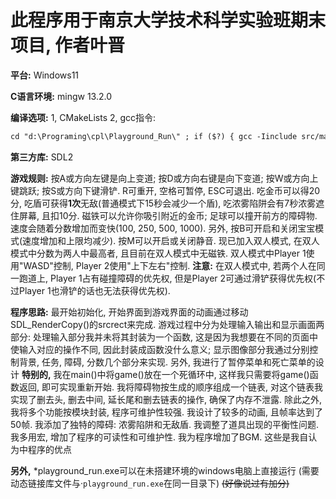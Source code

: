 # 此程序用于南京大学技术科学实验班期末项目, 作者叶晋

**平台:** Windows11

**C语言环境:** mingw 13.2.0

**编译选项:** 1, CMakeLists
2, gcc指令: 

``` gcc
cd "d:\Programing\cpl\Playground_Run\" ; if ($?) { gcc -Iinclude src/main.c src/game.c src/obstacle.c src/start_menu.c src/death_menu.c src/stop_menu.c src/utils/print_text.c src/utils/init_game.c src/utils/character_motion.c src/utils/score.c src/utils/time.c src/utils/motion.c src/utils/audio.c -o main -Wall -Wextra -lSDL2main -lSDL2 -lSDL2_image -lmingw32 -lSDL2_ttf -lSDL2_mixer } ; if ($?) { .\main }
```

**第三方库:** SDL2

**游戏规则:**
按A或方向左键是向上变道; 按D或方向右键是向下变道; 按W或方向上键跳跃; 按S或方向下键滑铲. R可重开, 空格可暂停, ESC可退出. 
吃金币可以得20分, 吃盾可获得**1次**无敌(普通模式下15秒会减少一个盾), 吃浓雾陷阱会有7秒浓雾遮住屏幕, 且扣10分. 
磁铁可以允许你吸引附近的金币; 足球可以撞开前方的障碍物. 
速度会随着分数增加而变快(100, 250, 500, 1000). 
另外, 按B可开启和关闭宝宝模式(速度增加和上限均减少). 
按M可以开启或关闭静音. 
现已加入双人模式, 在双人模式中分数为两人中最高者, 且目前在双人模式中无磁铁. 双人模式中Player 1使用"WASD"控制, Player 2使用"上下左右"控制. 
**注意:** 在双人模式中, 若两个人在同一跑道上, Player 1占有碰撞障碍的优先权, 但是Player 2可通过滑铲获得优先权(不过Player 1也滑铲的话也无法获得优先权). 

**程序思路:** 
最开始初始化, 开始界面到游戏界面的动画通过移动SDL_RenderCopy()的srcrect来完成. 游戏过程中分为处理输入输出和显示画面两部分: 处理输入部分我并未将其封装为一个函数, 这是因为我想要在不同的页面中使输入对应的操作不同, 因此封装成函数没什么意义; 显示图像部分我通过分别控制背景, 任务, 障碍, 分数几个部分来实现. 另外, 我进行了暂停菜单和死亡菜单的设计
**特别的,** 我在main()中将game()放在一个死循环中, 这样我只需要将game()函数返回, 即可实现重新开始. 我将障碍物按生成的顺序组成一个链表, 对这个链表我实现了删去头, 删去中间, 延长尾和删去链表的操作, 确保了内存不泄露. 除此之外, 我将多个功能按模块封装, 程序可维护性较强. 我设计了较多的动画, 且帧率达到了50帧. 我添加了独特的障碍: 浓雾陷阱和无敌盾. 我调整了道具出现的平衡性问题. 我多用宏, 增加了程序的可读性和可维护性. 我为程序增加了BGM. 这些是我自认为中程序的优点

**另外,** *playground_run.exe可以在未搭建环境的windows电脑上直接运行 (需要动态链接库文件与·``playground_run.exe``在同一目录下) ~~(好像说过有加分)~~